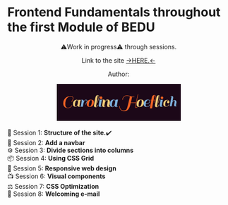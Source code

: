 # Frontend Fundamentals throughout the first Module of BEDU
<div align=center>
⚠️Work in progress⚠️ through sessions.<p>
  Link to the site <a href="https://quizzical-bose-eb5daf.netlify.app" target="_blank" rel="noopener noreferrer">→HERE.←</a>
  <p>Author:<p>
  <img src="https://raw.githubusercontent.com/Carohoeflich/Frontendfundamentals/master/assets/carolinahoeflich.gif" alt="carolina hoeflich" width="281" height="84"/>
  </div>
<div align=mypars class"sessions">
  🚧 Session 1: <b>Structure of the site.</b>✔️<br>
  🍔 Session 2: <b>Add a navbar</b><br>
  ⚙️ Session 3: <b>Divide sections into columns</b><br>
  📦 Session 4: <b>Using CSS Grid</b><br>
  📲 Session 5: <b>Responsive web design</b><br>
  📺 Session 6: <b>Visual components</b><br>
  ⚖️ Session 7: <b>CSS Optimization</b><br>
  📩 Session 8: <b>Welcoming e-mail</b><br>
</div>
